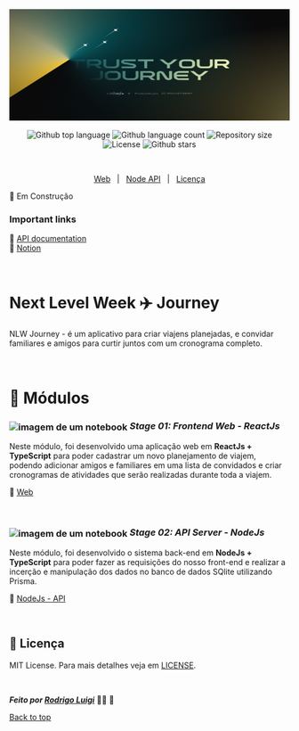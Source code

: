 <img id="top" src="./Wallpaper - 1400x900.png" alt="nlw-journey" height="200px" width="100%"/>

<p align="center">
  <img alt="Github top language" src="https://img.shields.io/github/languages/top/RodrigoLuigi/nlw-journey?color=56BEB8">
  <img alt="Github language count" src="https://img.shields.io/github/languages/count/RodrigoLuigi/nlw-journey?color=56BEB8">
  <img alt="Repository size" src="https://img.shields.io/github/repo-size/RodrigoLuigi/nlw-journey?color=56BEB8">
  <img alt="License" src="https://img.shields.io/github/license/RodrigoLuigi/nlw-journey?color=56BEB8">
  <img alt="Github stars" src="https://img.shields.io/github/stars/RodrigoLuigi/nlw-journey?color=56BEB8" />
</p>

<br/>

<p align="center">
  <a href="#web">Web</a> &#xa0; | &#xa0;
  <a href="#node">Node API</a> &#xa0; | &#xa0;
  <a href="#memo-licença">Licença</a>
</p>

🚧 Em Construção

### Important links

🔗 [API documentation](https://nlw-journey.apidocumentation.com/reference#tag/activities/post/trips/{tripId}/activities)<br>
🔗 [Notion](https://www.notion.so/NLW-16-Journey-d65697b657d447359222bb7fe3f8aa68)<br>

<br>

# Next Level Week ✈️ Journey

NLW Journey - é um aplicativo para criar viajens planejadas, e convidar familiares e amigos para curtir juntos com um cronograma completo.

# <br>:book: Módulos

### <img id="web" src="https://imgur.com/VhTBbHg.png" alt="imagem de um notebook" align="center" width="30px"> _**Stage 01: Frontend Web - ReactJs**_

Neste módulo, foi desenvolvido uma aplicação web em **ReactJs + TypeScript** para poder cadastrar um novo planejamento de viajem, podendo adicionar amigos e familiares em uma lista de convidados e criar cronogramas de atividades que serão realizadas durante toda a viajem.

🔗 [Web](https://github.com/RodrigoLuigi/nlw-journey/tree/main/web)<br>

</br>

### <img id="node" src="https://imgur.com/VhTBbHg.png" alt="imagem de um notebook" align="center" width="30px"> _**Stage 02: API Server - NodeJs**_

Neste módulo, foi desenvolvido o sistema back-end em **NodeJs + TypeScript** para poder fazer as requisições do nosso front-end e realizar a incerção e manipulação dos dados no banco de dados SQlite utilizando Prisma.

🔗 [NodeJs - API](https://github.com/RodrigoLuigi/nlw-journey/tree/main/api)<br>

</br>

## :memo: Licença

MIT License. Para mais detalhes veja em [LICENSE](./LICENSE).

&#xa0;

_**Feito por <a href="https://github.com/RodrigoLuigi" target="_blank">Rodrigo Luigi</a>**_ 👨‍🚀 :rocket:

<a href="#top">Back to top</a>
